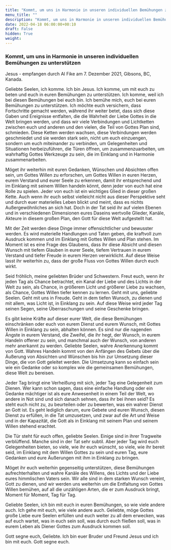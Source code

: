 ```yaml
---
title: "Kommt, um uns in Harmonie in unseren individuellen Bemühungen zu unterstützen"
menu_title: ""
description: "Kommt, um uns in Harmonie in unseren individuellen Bemühungen zu unterstützen"
date: 2022-04-18 06:00:00+00:10
draft: False
hidden: True
weight:
---
```

### Kommt, um uns in Harmonie in unseren individuellen Bemühungen zu unterstützen

Jesus - empfangen durch Al Fike am 7. Dezember 2021, Gibsons, BC, Kanada.

Geliebte Seelen, ich komme. Ich bin Jesus. Ich komme, um mit euch zu beten und euch in euren Bemühungen zu unterstützen. Ich komme, weil ich bei diesen Bemühungen bei euch bin. Ich bemühe mich, euch bei euren Bemühungen zu unterstützen. Ich möchte euch versichern, dass Fortschritte gemacht werden, während ihr weiter betet, dass sich diese Gaben und Ereignisse entfalten, die die Wahrheit der Liebe Gottes in die Welt bringen werden, und dass wir viele Verbindungen und Lichtketten zwischen euch und anderen und den vielen, die Teil von Gottes Plan sind, schmieden. Diese Ketten werden wachsen, diese Verbindungen werden geschmiedet und sie werden stark sein, nicht um euch einzuengen, sondern um euch miteinander zu verbinden, um Gelegenheiten und Situationen herbeizuführen, die Türen öffnen, um zusammenzuarbeiten, um wahrhaftig Gottes Werkzeuge zu sein, die im Einklang und in Harmonie zusammenarbeiten.

Möget ihr weiterhin mit euren Gedanken, Wünschen und Absichten offen sein, um Gottes Willen zu erforschen, um Gottes Willen in euren Herzen, eurem Verstand und eurer Seele zu erkennen, damit ihr entsprechend und im Einklang mit seinem Willen handeln könnt, denn jeder von euch hat eine Rolle zu spielen. Jeder von euch ist ein wichtiges Glied in dieser großen Kette. Auch wenn ihr euch selbst vielleicht nicht aus dieser Perspektive seht und durch euer materielles Leben blickt und meint, dass es nichts Außergewöhnliches an sich hat. Doch in der Tat seid ihr auf vielen Ebenen und in verschiedenen Dimensionen eures Daseins wertvolle Glieder, Kanäle, Akteure in diesem großen Plan, den Gott für diese Welt aufgestellt hat.

Mit der Zeit werden diese Dinge immer offensichtlicher und bewusster werden. Es wird materielle Handlungen und Taten geben, die kraftvoll zum Ausdruck kommen und im Einklang mit Gottes Willen und Plan stehen. Im Moment ist es eine Frage des Glaubens, dass ihr diese Absicht und diesen Wunsch mit tiefem Glauben in eurer Seele, tiefem Vertrauen in eurem Verstand und tiefer Freude in eurem Herzen verwirklicht. Auf diese Weise lasst ihr weiterhin zu, dass der große Fluss von Gottes Willen durch euch wirkt.

Seid fröhlich, meine geliebten Brüder und Schwestern. Freut euch, wenn ihr jeden Tag als Chance betrachtet, ein Kanal der Liebe und des Lichts in der Welt zu sein, als Chance, in größerem Licht und größerer Liebe zu wachsen, als Chance, Gottes Willen tiefer kennen zu lernen. Geht mit uns, geliebte Seelen. Geht mit uns in Freude. Geht in dem tiefen Wunsch, zu dienen und mit allem, was Licht ist, in Einklang zu sein. Auf diese Weise wird jeder Tag seinen Segen, seine Überraschungen und seine Geschenke bringen.

Es gibt keine Kräfte auf dieser eurer Welt, die diese Bemühungen einschränken oder euch von eurem Dienst und eurem Wunsch, mit Gottes Willen in Einklang zu sein, abhalten können. Es sind nur die nagenden Ängste in eurem Verstand, die Zweifel, die ihr hegt, der Wunsch, in eurem Handeln offener zu sein, und manchmal auch der Wunsch, von anderen mehr anerkannt zu werden. Geliebte Seelen, wahre Anerkennung kommt von Gott. Wahres Handeln kommt von den Anfängen des Gebets über die Äußerung von Absichten und Wünschen bis hin zur Umsetzung dieser Dinge, die von Gott geleitet werden. Die Umsetzung kann so einfach sein wie ein Gedanke oder so komplex wie die gemeinsamen Bemühungen, diese Welt zu bereisen.

Jeder Tag bringt eine Verheißung mit sich, jeder Tag eine Gelegenheit zum Dienen. Wer kann schon sagen, dass eine einfache Handlung oder ein Gedanke mächtiger ist als eure Anwesenheit in einem Teil der Welt, wo andere in Not sind und sich danach sehnen, dass ihr bei ihnen seid? Es steht euch nicht zu, zu beurteilen oder zu bewerten, was ein wahrer Dienst an Gott ist. Es geht lediglich darum, eure Gebete und euren Wunsch, diesen Dienst zu erfüllen, in die Tat umzusetzen, und zwar auf die Art und Weise und in der Kapazität, die Gott als in Einklang mit seinem Plan und seinem Willen stehend erachtet.

Die Tür steht für euch offen, geliebte Seelen. Einige sind in ihrer Tragweite verblüffend. Manche sind in der Tat sehr subtil. Aber jeder Tag wird euch Gelegenheiten bieten, so viele, wie ihr euch wünscht, so viele, wie ihr bereit seid, im Einklang mit dem Willen Gottes zu sein und euren Tag, eure Gedanken und eure Äußerungen mit ihm in Einklang zu bringen.

Möget ihr euch weiterhin gegenseitig unterstützen, diese Bemühungen aufrechterhalten und wahre Kanäle des Willens, des Lichts und der Liebe eures himmlischen Vaters sein. Wir alle sind in dem starken Wunsch vereint, Gott zu dienen, und wir werden uns weiterhin um die Entfaltung von Gottes Willen bemühen, auf all die unzähligen Arten, die er zum Ausdruck bringt, Moment für Moment, Tag für Tag.

Geliebte Seelen, ich bin mit euch in euren Bemühungen, so wie viele andere auch. Ich gehe mit euch, wie viele andere auch. Geliebte, möge Gottes große Liebe eure Seelen erfüllen und euch weiter zu all dem erwecken, was auf euch wartet, was in euch sein soll, was durch euch fließen soll, was in eurem Leben als Diener Gottes zum Ausdruck kommen soll.

Gott segne euch, Geliebte. Ich bin euer Bruder und Freund Jesus und ich bin mit euch. Gott segne euch.
